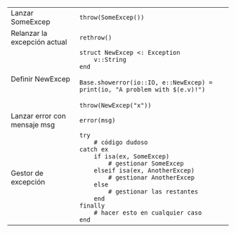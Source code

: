 |                           |                                                 |
| ------------------------- | ----------------------------------------------- |
| Lanzar SomeExcep           | `throw(SomeExcep())`                            |
| Relanzar la excepción actual | `rethrow()`                                     |
| Definir NewExcep           | `struct NewExcep <: Exception`<br>`    v::String`<br>`end`<br><br>`Base.showerror(io::IO, e::NewExcep) = print(io, "A problem with $(e.v)!")`<br><br>`throw(NewExcep("x"))` |
| Lanzar error con mensaje msg | `error(msg)`                                    |
| Gestor de excepción            | `try`<br>`    # código dudoso`<br>`catch ex`<br>`    if isa(ex, SomeExcep)`<br>`        # gestionar SomeExcep`<br>`    elseif isa(ex, AnotherExcep)`<br>`        # gestionar AnotherExcep`<br>`    else`<br>`        # gestionar las restantes`<br>`    end`<br>`finally`<br>`    # hacer esto en cualquier caso`<br>`end` |
